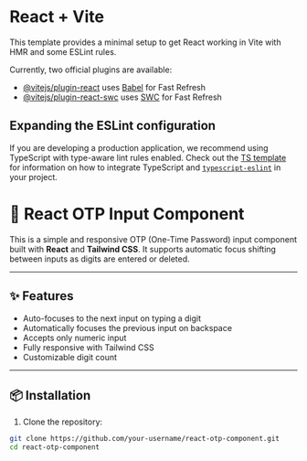 # React + Vite

This template provides a minimal setup to get React working in Vite with HMR and some ESLint rules.

Currently, two official plugins are available:

- [@vitejs/plugin-react](https://github.com/vitejs/vite-plugin-react/blob/main/packages/plugin-react) uses [Babel](https://babeljs.io/) for Fast Refresh
- [@vitejs/plugin-react-swc](https://github.com/vitejs/vite-plugin-react/blob/main/packages/plugin-react-swc) uses [SWC](https://swc.rs/) for Fast Refresh

## Expanding the ESLint configuration

If you are developing a production application, we recommend using TypeScript with type-aware lint rules enabled. Check out the [TS template](https://github.com/vitejs/vite/tree/main/packages/create-vite/template-react-ts) for information on how to integrate TypeScript and [`typescript-eslint`](https://typescript-eslint.io) in your project.

# 🔐 React OTP Input Component

This is a simple and responsive OTP (One-Time Password) input component built with **React** and **Tailwind CSS**. It supports automatic focus shifting between inputs as digits are entered or deleted.

---

## ✨ Features

- Auto-focuses to the next input on typing a digit
- Automatically focuses the previous input on backspace
- Accepts only numeric input
- Fully responsive with Tailwind CSS
- Customizable digit count

---

## 📦 Installation

1. Clone the repository:

```bash
git clone https://github.com/your-username/react-otp-component.git
cd react-otp-component

